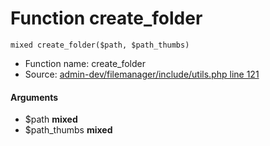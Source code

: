 Function create_folder
===========================





    mixed create_folder($path, $path_thumbs)

* Function name: create_folder
* Source: [admin-dev/filemanager/include/utils.php line 121](https://github.com/PrestaShop/PrestaShop/blob/1.6.1.1/admin-dev/filemanager/include/utils.php#L121)

#### Arguments
* $path **mixed**
* $path_thumbs **mixed**

